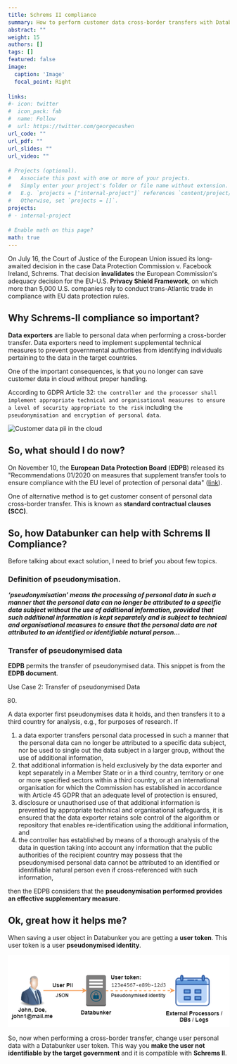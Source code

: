 ```yaml
---
title: Schrems II compliance
summary: How to perform customer data cross-border transfers with Databunker.
abstract: ""
weight: 15
authors: []
tags: []
featured: false
image:
  caption: 'Image'
  focal_point: Right

links:
#- icon: twitter
#  icon_pack: fab
#  name: Follow
#  url: https://twitter.com/georgecushen
url_code: ""
url_pdf: ""
url_slides: ""
url_video: ""

# Projects (optional).
#   Associate this post with one or more of your projects.
#   Simply enter your project's folder or file name without extension.
#   E.g. `projects = ["internal-project"]` references `content/project/deep-learning/index.md`.
#   Otherwise, set `projects = []`.
projects:
# - internal-project

# Enable math on this page?
math: true
---
```


On July 16, the Court of Justice of the European Union issued its long-awaited decision in the case Data Protection Commission v. Facebook Ireland, Schrems. That decision **invalidates** the European Commission's adequacy decision for the EU-U.S. **Privacy Shield Framework**, on which more than 5,000 U.S. companies rely to conduct trans-Atlantic trade in compliance with EU data protection rules.

## Why Schrems-II compliance so important?
**Data exporters** are liable to personal data when performing a cross-border transfer. Data exporters need to implement supplemental technical measures to prevent governmental authorities from identifying individuals pertaining to the data in the target countries.

One of the important consequences, is that you no longer can save customer data in cloud without proper handling.

According to GDPR Article 32: ``the controller and the processor shall implement appropriate technical and organisational measures to ensure a level of security appropriate to the risk`` including ``the pseudonymisation and encryption of personal data``.

![Customer data pii in the cloud](no-pii.png)


## So, what should I do now?
On November 10, the **European Data Protection Board** (**EDPB**) released its "Recommendations 01/2020 on measures that supplement transfer tools to ensure compliance with the EU level of protection of personal data"
([link](https://edpb.europa.eu/sites/edpb/files/consultation/edpb_recommendations_202001_supplementarymeasurestransferstools_en.pdf)).

One of alternative method is to get customer consent of personal data cross-border transfer. This is known as **standard contractual clauses (SCC)**.

## So, how Databunker can help with Schrems II Compliance?
Before talking about exact solution, I need to brief you about few topics.

### Definition of pseudonymisation.

***‘pseudonymisation’ means the processing of personal data in such a manner that the personal data can no longer be attributed to a specific data subject without the use of additional information, provided that such additional information is kept separately and is subject to technical and organisational measures to ensure that the personal data are not attributed to an identified or identifiable natural person…***

### Transfer of pseudonymised data
**EDPB** permits the transfer of pseudonymised  data. This snippet is from the **EDPB document**.

Use Case 2: Transfer of pseudonymised Data

80.
A data exporter first pseudonymises data it holds, and then transfers it to a third country for analysis, e.g., for purposes of research.
If
1. a data exporter transfers personal data processed in such a manner that the personal data can no longer be attributed to a specific data subject, nor be used to single out the data subject in a larger group, without the use of additional information,
2. that additional information is held exclusively by the data exporter and kept separately in a Member State or in a third country, territory or one or more specified sectors within a third country, or at an international organisation for which the Commission has established in accordance with Article 45 GDPR that an adequate level of protection is ensured,
3. disclosure or unauthorised use of that additional information is prevented by appropriate technical and organisational safeguards, it is ensured that the data exporter retains sole control of the algorithm or repository that enables re-identification using the additional information, and 
4. the controller has established by means of a thorough analysis of the data in question taking into account any information that the public authorities of the recipient country may possess that the pseudonymised personal data cannot be attributed to an identified or identifiable natural person even if cross-referenced with such information, 

then the EDPB considers that the **pseudonymisation performed provides an effective supplementary measure**.


## Ok, great how it helps me?
When saving a user object in Databunker you are getting a **user token**. This user token is a user **pseudonymised identity**.

![Pseudonymized identity](pseudonymized-identity.png)


So, now when performing a cross-border transfer, change user personal data with a Databunker user token. This way you **make the user not identifiable by the target government** and it is compatible with **Schrems II**.

